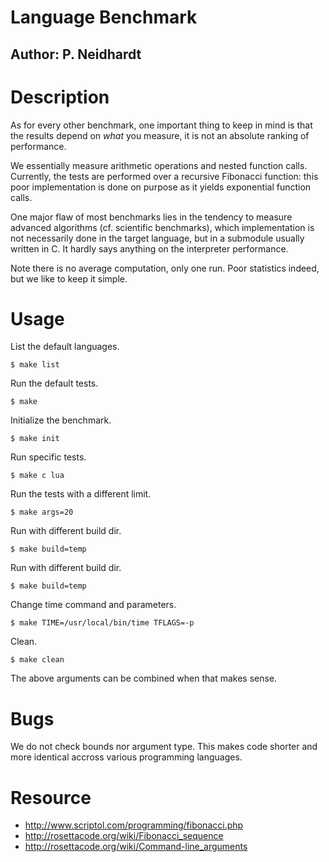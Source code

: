 # Language Benchmark
## Author: P. Neidhardt

Description
===========

As for every other benchmark, one important thing to keep in mind is that the
results depend on *what* you measure, it is not an absolute ranking of
performance.

We essentially measure arithmetic operations and nested function calls.
Currently, the tests are performed over a recursive Fibonacci function: this
poor implementation is done on purpose as it yields exponential function calls.

One major flaw of most benchmarks lies in the tendency to measure advanced
algorithms (cf. scientific benchmarks), which implementation is not necessarily
done in the target language, but in a submodule usually written in C. It hardly
says anything on the interpreter performance.

Note there is no average computation, only one run. Poor statistics indeed, but
we like to keep it simple.

Usage
=====

List the default languages.

	$ make list

Run the default tests.

	$ make

Initialize the benchmark.

	$ make init

Run specific tests.

	$ make c lua

Run the tests with a different limit.

	$ make args=20

Run with different build dir.

	$ make build=temp

Run with different build dir.

	$ make build=temp

Change time command and parameters.

	$ make TIME=/usr/local/bin/time TFLAGS=-p

Clean.

	$ make clean

The above arguments can be combined when that makes sense.

Bugs
====

We do not check bounds nor argument type. This makes code shorter and more
identical accross various programming languages.

Resource
========

* http://www.scriptol.com/programming/fibonacci.php
* http://rosettacode.org/wiki/Fibonacci_sequence
* http://rosettacode.org/wiki/Command-line_arguments
